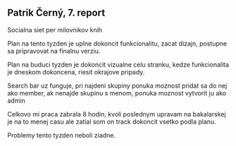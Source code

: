 <h2>Patrik Černý, 7. report</h2>
<p>Socialna siet per milovnikov knih</p>

<p>Plan na tento tyzden je uplne dokoncit funkcionalitu, zacat dizajn, postupne sa pripravovat na finalnu verziu. </p>

<p>Plan na buduci tyzden je dokoncit vizualne celu stranku, kedze funkcionalita je dneskom dokoncena, riesit okrajove pripady. </p>

<p> Search bar uz funguje, pri najdeni skupiny ponuka moznost pridat sa do nej ako member, ak nenajde skupinu s menom, ponuka moznost vytvorit ju ako admin </p>

Celkovo mi praca zabrala 8 hodin, kvoli poslednym upravam na bakalarskej je na to menej casu ale zatial som on track dokoncit vsetko podla planu.

Problemy tento tyzden neboli ziadne.
